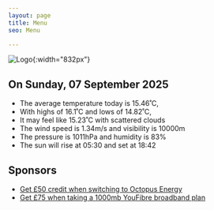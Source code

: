 ```yaml
---
layout: page
title: Menu
seo: Menu

---
```


![Logo](/images/logo.jpg){:width="832px"}

<!-- weather_marker starts -->
## On Sunday, 07 September 2025

- The average temperature today is 15.46˚C,
- With highs of 16.1˚C and lows of 14.82˚C,
- It may feel like 15.23˚C with scattered clouds
- The wind speed is 1.34m/s and visibility is 10000m
- The pressure is 1011hPa and humidity is 83%
- The sun will rise at 05:30 and set at 18:42

<!-- weather_marker ends -->

## Sponsors

- [Get £50 credit when switching to Octopus Energy](https://bit.ly/3oD1nnS)
- [Get £75 when taking a 1000mb YouFibre broadband plan](https://aklam.io/91zWhU?)
